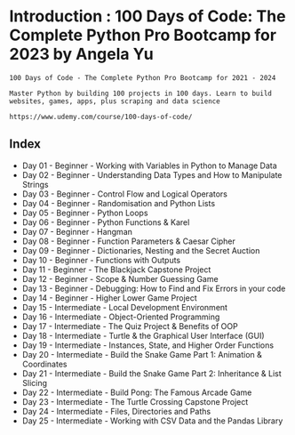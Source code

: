 # Introduction : 100 Days of Code: The Complete Python Pro Bootcamp for 2023 by Angela Yu
	
	100 Days of Code - The Complete Python Pro Bootcamp for 2021 - 2024
	
	Master Python by building 100 projects in 100 days. Learn to build websites, games, apps, plus scraping and data science

	https://www.udemy.com/course/100-days-of-code/	

## Index

- Day 01 - Beginner - Working with Variables in Python to Manage Data		
- Day 02 - Beginner - Understanding Data Types and How to Manipulate Strings		
- Day 03 - Beginner - Control Flow and Logical Operators		
- Day 04 - Beginner - Randomisation and Python Lists
- Day 05 - Beginner - Python Loops	
- Day 06 - Beginner - Python Functions & Karel	
- Day 07 - Beginner - Hangman
- Day 08 - Beginner - Function Parameters & Caesar Cipher	
- Day 09 - Beginner - Dictionaries, Nesting and the Secret Auction
- Day 10 - Beginner - Functions with Outputs
- Day 11 - Beginner - The Blackjack Capstone Project
- Day 12 - Beginner - Scope & Number Guessing Game
- Day 13 - Beginner - Debugging: How to Find and Fix Errors in your code
- Day 14 - Beginner - Higher Lower Game Project	
- Day 15 - Intermediate - Local Development Environment	
- Day 16 - Intermediate - Object-Oriented Programming	
- Day 17 - Intermediate - The Quiz Project & Benefits of OOP	
- Day 18 - Intermediate - Turtle & the Graphical User Interface (GUI)
- Day 19 - Intermediate - Instances, State, and Higher Order Functions	
- Day 20 - Intermediate - Build the Snake Game Part 1: Animation & Coordinates	
- Day 21 - Intermediate - Build the Snake Game Part 2: Inheritance  & List Slicing
- Day 22 - Intermediate - Build Pong: The Famous Arcade Game	
- Day 23 - Intermediate - The Turtle Crossing Capstone Project
- Day 24 - Intermediate - Files, Directories and Paths
- Day 25 - Intermediate - Working with CSV Data and the Pandas Library 
